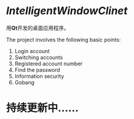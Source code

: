 # ***IntelligentWindowClinet***

用**Qt**开发的桌面应用程序。

The project involves the following basic points:
  1. Login account
  2. Switching accounts
  3. Registered account number
  4. Find the password
  5. Information security
  6. Gobang

# 持续更新中……
